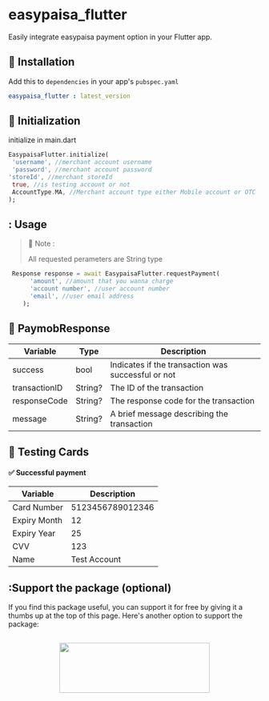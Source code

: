 # easypaisa_flutter

Easily integrate easypaisa payment option in your Flutter app.

<!-- ![Example](https://github.com/Asad06124/easypaisa_flutter/tree/main/example) -->

## :rocket: Installation

Add this to `dependencies` in your app's `pubspec.yaml`

```yaml
easypaisa_flutter : latest_version
```


## :hammer: Initialization
initialize in main.dart
```dart
EasypaisaFlutter.initialize(
 'username', //merchant account username
 'password', //merchant account password
'storeId', //merchant storeId
 true, //is testing account or not
 AccountType.MA, //Merchant account type either Mobile account or OTC 
);
```

## : Usage
> :pushpin: Note :
>
> All requested perameters are String type 

```dart
 Response response = await EasypaisaFlutter.requestPayment(
      'amount', //amount that you wanna charge
      'account number', //user account number
      'email', //user email address
    );
```

## :incoming_envelope: PaymobResponse

| Variable      | Type    | Description          |
| ------------- |---------| -------------------- |
| success       | bool    | Indicates if the transaction was successful or not |
| transactionID | String? | The ID of the transaction |
| responseCode  | String? | The response code for the transaction |
| message       | String? | A brief message describing the transaction |


## :test_tube: Testing Cards

#### :white_check_mark: Successful payment

| Variable     | Description      |
|--------------|------------------|
| Card Number  | 5123456789012346 |
| Expiry Month | 12               |
| Expiry Year  | 25               |
| CVV          | 123              |
| Name         | Test Account     |


## :Support the package (optional)

If you find this package useful, you can support it for free by giving it a thumbs up at the top of this page. Here's another option to support the package:

## <p align='center'><a href="https://www.buymeacoffee.com/asadbalqanw"><img src="https://img.buymeacoffee.com/button-api/?text=Buy me a coffee&emoji=&slug=jonhanson&button_colour=5F7FFF&font_colour=ffffff&font_family=Cookie&outline_colour=000000&coffee_colour=FFDD00" width="300" height="100"></a></p>


